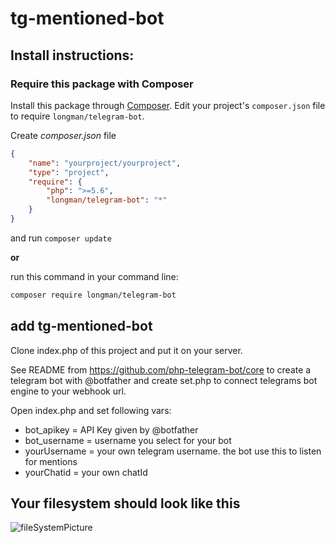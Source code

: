 # tg-mentioned-bot


## Install instructions:

### Require this package with Composer

Install this package through [Composer](https://getcomposer.org/).
Edit your project's `composer.json` file to require
`longman/telegram-bot`.

Create *composer.json* file
```json
{
    "name": "yourproject/yourproject",
    "type": "project",
    "require": {
        "php": ">=5.6",
        "longman/telegram-bot": "*"
    }
}
```
and run `composer update`

**or**

run this command in your command line:

```bash
composer require longman/telegram-bot
```

## add tg-mentioned-bot
Clone index.php of this project and put it on your server.

See README from  https://github.com/php-telegram-bot/core to create a telegram bot with @botfather and create set.php to connect telegrams bot engine to your webhook url.

Open index.php and set following vars:

* bot_apikey = API Key given by @botfather
* bot_username = username you select for your bot
* yourUsername = your own telegram username. the bot use this to listen for mentions
* yourChatid = your own chatId 

## Your filesystem should look like this
![fileSystemPicture](http://img.gruessung.eu/?f=1500738194.png)
